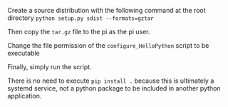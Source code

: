 Create a source distribution with the following command at the root directory
`python setup.py sdist --formats=gztar`

Then copy the `tar.gz` file to the pi as the pi user.

Change the file permission of the `configure_HelloPython` script to be executable

Finally, simply run the script.

There is no need to execute `pip install .` because this is ultimately a systemd service,
not a python package to be included in another python application.
